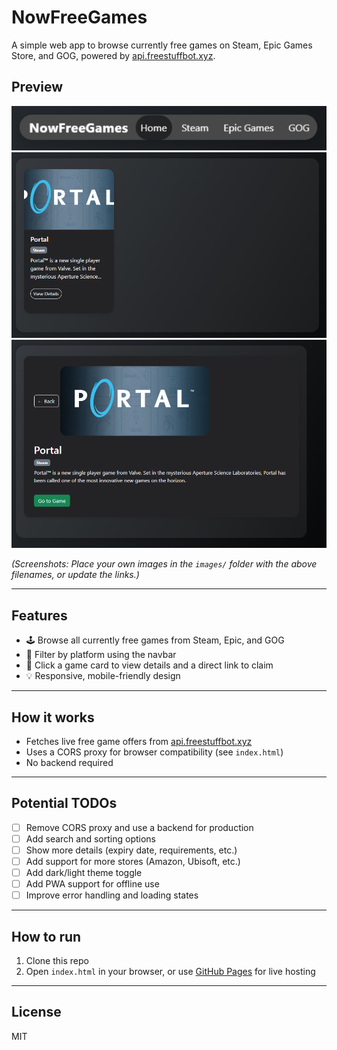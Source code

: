 # NowFreeGames

A simple web app to browse currently free games on Steam, Epic Games Store, and GOG, powered by [api.freestuffbot.xyz](https://api.freestuffbot.xyz/).

## Preview

![Navbar and Home](images/navbar-home.png)
![Game Cards](images/game-cards.png)
![Game Detail](images/game-detail.png)

*(Screenshots: Place your own images in the `images/` folder with the above filenames, or update the links.)*

---

## Features

- 🕹️ Browse all currently free games from Steam, Epic, and GOG
- 🔎 Filter by platform using the navbar
- 📄 Click a game card to view details and a direct link to claim
- 💡 Responsive, mobile-friendly design

---

## How it works

- Fetches live free game offers from [api.freestuffbot.xyz](https://api.freestuffbot.xyz/)
- Uses a CORS proxy for browser compatibility (see `index.html`)
- No backend required

---

## Potential TODOs

- [ ] Remove CORS proxy and use a backend for production
- [ ] Add search and sorting options
- [ ] Show more details (expiry date, requirements, etc.)
- [ ] Add support for more stores (Amazon, Ubisoft, etc.)
- [ ] Add dark/light theme toggle
- [ ] Add PWA support for offline use
- [ ] Improve error handling and loading states

---

## How to run

1. Clone this repo
2. Open `index.html` in your browser, or use [GitHub Pages](https://pages.github.com/) for live hosting

---

## License

MIT